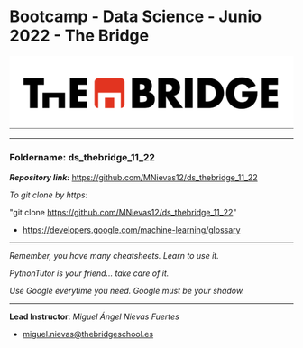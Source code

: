 # Bootcamp - Data Science - Junio 2022 - The Bridge


![The Bridge](./1-Ramp_Up/Presentaciones/img/TheBridge_logo.png)

----------

### **Foldername**: ds_thebridge_11_22

***Repository link:*** https://github.com/MNievas12/ds_thebridge_11_22

*To git clone by https:*

"git clone https://github.com/MNievas12/ds_thebridge_11_22"

- https://developers.google.com/machine-learning/glossary


---------

*Remember, you have many cheatsheets. Learn to use it.*

*PythonTutor is your friend... take care of it.*

*Use Google everytime you need. Google must be your shadow.*

---------

**Lead Instructor**: *Miguel Ángel Nievas Fuertes*

- miguel.nievas@thebridgeschool.es